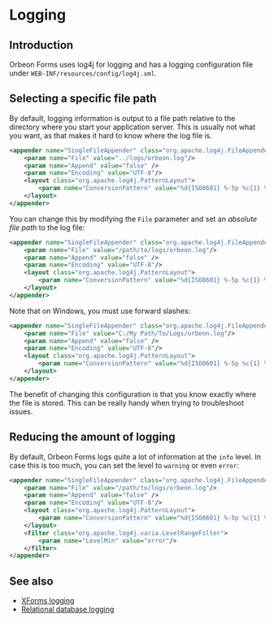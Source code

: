 # Logging

## Introduction 

Orbeon Forms uses log4j for logging and has a logging configuration file under `WEB-INF/resources/config/log4j.xml`.

## Selecting a specific file path

By default, logging information is output to a file path relative to the directory where you start your application server. This is usually not what you want, as that makes it hard to know where the log file is.

```xml
<appender name="SingleFileAppender" class="org.apache.log4j.FileAppender">
    <param name="File" value="../logs/orbeon.log"/>
    <param name="Append" value="false" />
    <param name="Encoding" value="UTF-8"/>
    <layout class="org.apache.log4j.PatternLayout">
        <param name="ConversionPattern" value="%d{ISO8601} %-5p %c{1} %x - %m%n"/>
    </layout>
</appender>
```

You can change this by modifying the `File` parameter and set an _absolute file path_ to the log file:

```xml
<appender name="SingleFileAppender" class="org.apache.log4j.FileAppender">
    <param name="File" value="/path/to/logs/orbeon.log"/>
    <param name="Append" value="false" />
    <param name="Encoding" value="UTF-8"/>
    <layout class="org.apache.log4j.PatternLayout">
        <param name="ConversionPattern" value="%d{ISO8601} %-5p %c{1} %x - %m%n"/>
    </layout>
</appender>
```

Note that on Windows, you must use forward slashes:

```xml
<appender name="SingleFileAppender" class="org.apache.log4j.FileAppender">
    <param name="File" value="C:/My Path/To/Logs/orbeon.log"/>
    <param name="Append" value="false" />
    <param name="Encoding" value="UTF-8"/>
    <layout class="org.apache.log4j.PatternLayout">
        <param name="ConversionPattern" value="%d{ISO8601} %-5p %c{1} %x - %m%n"/>
    </layout>
</appender>
```

The benefit of changing this configuration is that you know exactly where the file is stored. This can be really handy when trying to troubleshoot issues.

## Reducing the amount of logging

By default, Orbeon Forms logs quite a lot of information at the `info` level. In case this is too much, you can set the level to `warning` or even `error`:     

```xml
<appender name="SingleFileAppender" class="org.apache.log4j.FileAppender">
    <param name="File" value="/path/to/logs/orbeon.log"/>
    <param name="Append" value="false" />
    <param name="Encoding" value="UTF-8"/>
    <layout class="org.apache.log4j.PatternLayout">
        <param name="ConversionPattern" value="%d{ISO8601} %-5p %c{1} %x - %m%n"/>
    </layout>
    <filter class="org.apache.log4j.varia.LevelRangeFilter">
        <param name="LevelMin" value="error"/>
    </filter>
</appender>
```

## See also 

- [XForms logging](/configuration/advanced/xforms-logging.md)
- [Relational database logging](/configuration/troubleshooting/database-logging.md)